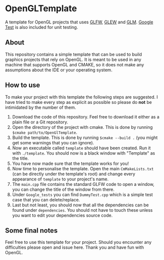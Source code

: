 # OpenGLTemplate

A template for OpenGL projects that uses [GLFW](https://www.glfw.org/), [GLEW](http://glew.sourceforge.net/) and [GLM](https://github.com/g-truc/glm). [Google Test](https://github.com/google/googletest) is also included for unit
testing. 

## About
This repository contains a simple template that can be used to build graphics projects that rely on OpenGL. It is meant to be used in any machine that supports OpenGL and CMAKE, so it does not make any assumptions about the IDE or your operating system. 

## How to use
To make your project with this template the following steps are suggested. I have tried to make every step as explicit as possible so please do **not** be intimidated by the number of them.
1. Download the code of this repository. Feel free to download it either as a plain file or a Git repository. 
2. Open the directory of the project with cmake. This is done by running `$cmake path/to/OpenGlTemplate`.
3. Build the template. This is done by running `$cmake --build .` (you might get some warnings that you can ignore).
4. Now an executable called `template` should have been created. Run it with `./template`. You should now is a black window with "Template" as the title.
5. You have now made sure that the template works for you!
6. Now time to personalise the template. Open the main `CmMakeLists.txt` (can be directly under the template's root) and change every appearance of `template` to your project's name.
7. The `main.cpp` file contains the standard GLFW code to open a window, you can change the title of the window from there.
8. Under `Google_tests` you can find `DummyTest.cpp` which is a simple test case that you can delete/replace.
9. Last but not least, you should now that all the dependencies can be found under `dependencies`. You should not have to touch these unless you want to edit your dependencies source code.

## Some final notes
Feel free to use this template for your project. Should you encounter any difficulties please open and issue here.
Thank you and have fun with OpenGL.